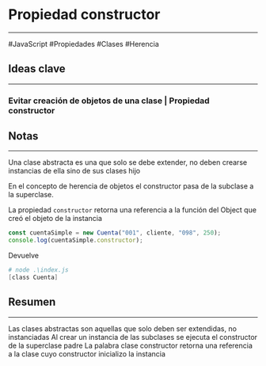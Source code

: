 # Propiedad constructor
---
#JavaScript #Propiedades #Clases #Herencia
## Ideas clave
---
### Evitar creación de objetos de una clase | Propiedad constructor
## Notas
---
Una clase abstracta es una que solo se debe extender, no deben crearse 
instancias de ella sino de sus clases hijo

En el concepto de herencia de objetos el constructor pasa de la subclase a la 
superclase.

La propiedad `constructor` retorna una referencia a la función del Object que 
creó el objeto de la instancia
```JavaScript
const cuentaSimple = new Cuenta("001", cliente, "098", 250);
console.log(cuentaSimple.constructor);
```
Devuelve
```PowerShell
# node .\index.js
[class Cuenta]
```
## Resumen
---
Las clases abstractas son aquellas que solo deben ser extendidas, no 
instanciadas
Al crear un instancia de las subclases se ejecuta el constructor de la superclase 
padre
La palabra clase constructor retorna una referencia a la clase cuyo constructor 
inicializo la instancia 